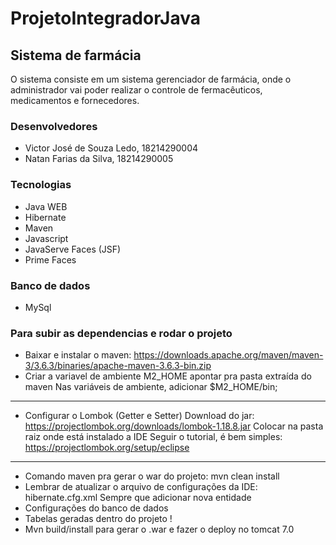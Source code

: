 # ProjetoIntegradorJava

## Sistema de farmácia

O sistema consiste em um sistema gerenciador de farmácia, onde o administrador vai poder realizar o controle de fermacêuticos, medicamentos e fornecedores.

### Desenvolvedores 
- Victor José de Souza Ledo, 18214290004
- Natan Farias da Silva, 18214290005

### Tecnologias
- Java WEB
- Hibernate
- Maven
- Javascript
- JavaServe Faces (JSF)
- Prime Faces

### Banco de dados 

- MySql

### Para subir as dependencias e rodar o projeto

- Baixar e instalar o maven: https://downloads.apache.org/maven/maven-3/3.6.3/binaries/apache-maven-3.6.3-bin.zip
- Criar a variavel de ambiente M2_HOME apontar pra pasta extraída do maven
Nas variáveis de ambiente, adicionar $M2_HOME/bin;
---------------
- Configurar o Lombok (Getter e Setter)
 Download do jar: https://projectlombok.org/downloads/lombok-1.18.8.jar
 Colocar na pasta raiz onde está instalado a IDE
 Seguir o tutorial, é bem simples: https://projectlombok.org/setup/eclipse
---------------
- Comando maven pra gerar o war do projeto: mvn clean install
- Lembrar de atualizar o arquivo de configurações da IDE: hibernate.cfg.xml 
 Sempre que adicionar nova entidade
- Configurações do banco de dados
- Tabelas geradas dentro do projeto !
- Mvn build/install para gerar o .war e fazer o deploy no tomcat 7.0